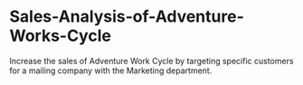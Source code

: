 # Sales-Analysis-of-Adventure-Works-Cycle
Increase the sales of Adventure Work Cycle by targeting specific customers for a mailing  company with the Marketing department.
